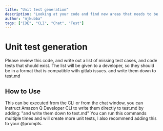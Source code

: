 ```yaml
---
title: "Unit test generation"
description: "Looking at your code and find new areas that needs to be tested"
author: "mjkubba"
tags: ["IDE", "CLI", "Chat", "Test"]
---
```


# Unit test generation

Please review this code, and write out a list of missing test cases, and code tests that should exist. The list will be given to a developer, so they should be in a format that is compatible with gitlab issues. and write them down to test.md

## How to Use

This can be executed from the CLI or from the chat window, you can instruct Amazon Q Developer CLI to write them directly to test.md by adding: "and write them down to test.md"
You can run this commands multiple times and will create more unit tests, I also recommend adding this to your @prompts.
